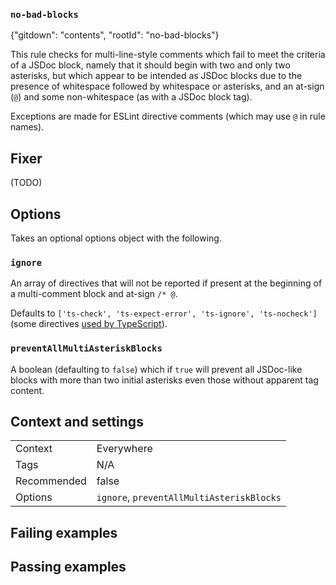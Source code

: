 ### `no-bad-blocks`

{"gitdown": "contents", "rootId": "no-bad-blocks"}

This rule checks for multi-line-style comments which fail to meet the
criteria of a JSDoc block, namely that it should begin with two and only two
asterisks, but which appear to be intended as JSDoc blocks due to the presence
of whitespace followed by whitespace or asterisks, and
an at-sign (`@`) and some non-whitespace (as with a JSDoc block tag).

Exceptions are made for ESLint directive comments (which may use `@` in
rule names).

## Fixer

(TODO)

## Options

Takes an optional options object with the following.

### `ignore`

An array of directives that will not be reported if present at the beginning of
a multi-comment block and at-sign `/* @`.

Defaults to `['ts-check', 'ts-expect-error', 'ts-ignore', 'ts-nocheck']`
(some directives [used by TypeScript](https://www.typescriptlang.org/docs/handbook/intro-to-js-ts.html#ts-check)).

### `preventAllMultiAsteriskBlocks`

A boolean (defaulting to `false`) which if `true` will prevent all
JSDoc-like blocks with more than two initial asterisks even those without
apparent tag content.

## Context and settings

|||
|---|---|
|Context|Everywhere|
|Tags|N/A|
|Recommended|false|
|Options|`ignore`, `preventAllMultiAsteriskBlocks`|

## Failing examples

<!-- assertions-failing noBadBlocks -->

## Passing examples

<!-- assertions-passing noBadBlocks -->
